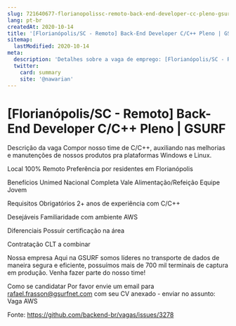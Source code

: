```yaml
---
slug: 721640677-florianopolissc-remoto-back-end-developer-cc-pleno-gsurf
lang: pt-br
createdAt: 2020-10-14
title: '[Florianópolis/SC - Remoto] Back-End Developer C/C++ Pleno | GSURF - Vaga de Emprego'
sitemap:
  lastModified: 2020-10-14
meta:
  description: 'Detalhes sobre a vaga de emprego: [Florianópolis/SC - Remoto] Back-End Developer C/C++ Pleno | GSURF'
  twitter:
    card: summary
    site: '@nawarian'
---
```


# [Florianópolis/SC - Remoto] Back-End Developer C/C++ Pleno | GSURF

Descrição da vaga
Compor nosso time de C/C++, auxiliando nas melhorias e manutenções de nossos produtos pra plataformas Windows e Linux.

Local
100% Remoto
Preferência por residentes em Florianópolis

Benefícios
Unimed Nacional Completa
Vale Alimentação/Refeição
Equipe Jovem

Requisitos
Obrigatórios
2+ anos de experiência com C/C++

Desejáveis
Familiaridade com ambiente AWS

Diferenciais
Possuir certificação na área

Contratação
CLT a combinar

Nossa empresa
Aqui na GSURF somos líderes no transporte de dados de maneira segura e eficiente, possuímos mais de 700 mil terminais de captura em produção. Venha fazer parte do nosso time!

Como se candidatar
Por favor envie um email para rafael.frasson@gsurfnet.com com seu CV anexado - enviar no assunto: Vaga AWS

Fonte: https://github.com/backend-br/vagas/issues/3278